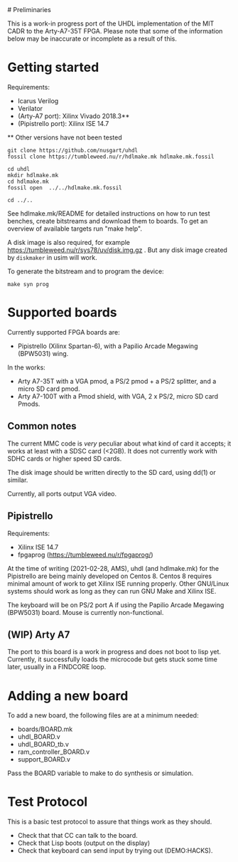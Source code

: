 <title>MIT CADR HDL</title>
# Preliminaries

This is a work-in progress port of the UHDL implementation of the MIT CADR to
the Arty-A7-35T FPGA.  Please note that some of the information below may be
inaccurate or incomplete as a result of this.

# Getting started

Requirements:

  - Icarus Verilog
  - Verilator
  - (Arty-A7 port): Xilinx Vivado 2018.3**
  - (Pipistrello port): Xilinx ISE 14.7

** Other versions have not been tested
```
git clone https://github.com/nusgart/uhdl
fossil clone https://tumbleweed.nu/r/hdlmake.mk hdlmake.mk.fossil

cd uhdl
mkdir hdlmake.mk
cd hdlmake.mk
fossil open  ../../hdlmake.mk.fossil

cd ../..
```

See hdlmake.mk/README for detailed instructions on how to run test
benches, create bitstreams and download them to boards.  To get an
overview of available targets run "make help".

A disk image is also required, for example
https://tumbleweed.nu/r/sys78/uv/disk.img.gz .  But any disk image
created by `diskmaker` in usim will work.

To generate the bitstream and to program the device:

```
make syn prog
```

# Supported boards

Currently supported FPGA boards are:

  - Pipistrello (Xilinx Spartan-6), with a Papilio Arcade Megawing
    (BPW5031) wing.

In the works:

  - Arty A7-35T with a VGA pmod, a PS/2 pmod + a PS/2 splitter, and a micro SD
    card pmod.
  - Arty A7-100T with a Pmod shield, with VGA, 2 x PS/2, micro SD card
    Pmods.

## Common notes

The current MMC code is _very_ peculiar about what kind of card it accepts;
it works at least with a SDSC card (<2GB).  It does not currently work with
SDHC cards or higher speed SD cards.

The disk image should be written directly to the SD card, using dd(1)
or similar.

Currently, all ports output VGA video.


## Pipistrello

Requirements:

  - Xilinx ISE 14.7
  - fpgaprog (https://tumbleweed.nu/r/fpgaprog/)

At the time of writing (2021-02-28, AMS), uhdl (and hdlmake.mk) for
the Pipistrello are being mainly developed on Centos 8.  Centos 8
requires minimal amount of work to get Xilinx ISE running properly.
Other GNU/Linux systems should work as long as they can run GNU Make
and Xilinx ISE.

The keyboard will be on PS/2 port A if using the Papilio Arcade
Megawing (BPW5031) board.  Mouse is currently non-functional.



## (WIP) Arty A7

The port to this board is a work in progress and does not boot to lisp yet.
Currently, it successfully loads the microcode but gets stuck some time later,
usually in a FINDCORE loop.

# Adding a new board

To add a new board, the following files are at a minimum needed:

   - boards/BOARD.mk
   - uhdl_BOARD.v
   - uhdl_BOARD_tb.v
   - ram_controller_BOARD.v
   - support_BOARD.v

Pass the BOARD variable to make to do synthesis or simulation.

# Test Protocol

This is a basic test protocol to assure that things work as they
should.

  - Check that that CC can talk to the board.
  - Check that Lisp boots (output on the display)
  - Check that keyboard can send input by trying out (DEMO:HACKS).
